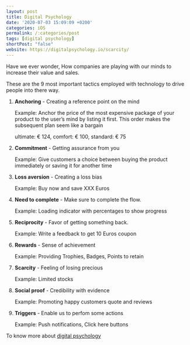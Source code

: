 ```yaml
---
layout: post
title: Digital Psychology
date: '2020-07-03 15:09:09 +0200'
categories: iOS
permalink: /:categories/post
tags: [digital psychology]
shortPost: "false"
website: https://digitalpsychology.io/scarcity/
---
```

Have we ever wonder, How companies are playing with our minds to increase their value and sales.

These are the 9 most important tactics employed with technology to drive people into there way.

1. **Anchoring** - Creating a reference point on the mind

    Example: Anchor the price of the most expensive package of your product to the user’s mind by listing it first. This order makes the subsequent plan seem like a bargain

    ultimate: € 124, comfort: € 100, standard: € 75

1. **Commitment** - Getting assurance from you

    Example: Give customers a choice between buying the product immediately or saving it for another time

1. **Loss aversion** - Creating a loss bias

    Example: Buy now and save XXX Euros

1. **Need to complete** - Make sure to complete the flow. 

    Example: Loading indicator with percentages to show progress

1. **Reciprocity** - Favor of getting something back. 

    Example: Write a feedback to get 10 Euros coupon

1. **Rewards** - Sense of achievement
     
    Example: Providing Trophies, Badges, Points to retain 

1. **Scarcity** - Feeling of losing precious

    Example: Limited stocks

1. **Social proof** - Credibility with evidence

    Example: Promoting happy customers quote and reviews

1. **Triggers** - Enable us to perfom some actions

    Example: Push notifications, Click here buttons


To know more about [digital psychology][jekyll-docs]

[jekyll-docs]: https://digitalpsychology.io/scarcity/